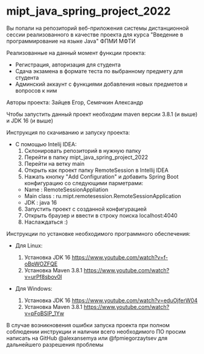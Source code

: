 # mipt_java_spring_project_2022
Вы попали на репозиторий веб-приложения системы дистанционной сессии реализованного в качестве проекта для курса "Введение в программирование на языке Java" ФПМИ МФТИ

Реализованные на данный момент функции проекта:
  - Регистрация, авторизация для студента
  - Сдача экзамена в формате теста по выбранному предмету для студента
  - Админский аккаунт с функциями добавления новых предметов и вопросов к ним

Авторы проекта: Зайцев Егор, Семячкин Александр


Чтобы запустить данный проект необходим maven версии 3.8.1 (и выше) и JDK 16 (и выше)


Инструкция по скачиванию и запуску проекта:
  - С помощью Intelij IDEA: 
    1. Склонировать репозиторий в нужную папку
    2. Перейти в папку mipt_java_spring_project_2022
    3. Перейти на ветку main
    4. Открыть как проект папку RemoteSession в Intellij IDEA
    5. Нажать кнопку "Add Configuration" и добавить Spring Boot конфигурацию со следующими парметрами:
      - Name : RemoteSessionAppliation
      - Main class : ru.mipt.remotesession.RemoteSessionApplication
      - JDK : java 16
    6. Запустить проект с созданной конфигурацией
    7. Открыть браузер и ввести в строку поиска localhost:4040
    8. Наслаждаться :)
      
 

Инструкции по установке необходимого программного обеспечения:
  - Для Linux:
    1. Установка JDK 16 https://www.youtube.com/watch?v=f-oBpWOZFQE
    2. Установка Maven 3.8.1 https://www.youtube.com/watch?v=urPf8sbov0I
  
  - Для Windows:
    1. Установка JDK 16 https://www.youtube.com/watch?v=eduOjferW04
    2. Установка Maven 3.8.1 https://www.youtube.com/watch?v=pFoBSlP_1Yw

В случае возникновения ошибки запуска проекта при полном соблюдении инструкции и наличии всего необходимого ПО просим написать на GitHub @alexansemya или @fpmiegorzaytsev для дальнейшего разрешения проблемы

